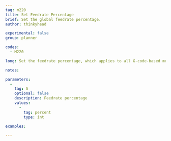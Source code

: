 ```yaml
---
tag: m220
title: Set Feedrate Percentage
brief: Set the global feedrate percentage.
author: thinkyhead

experimental: false
group: planner

codes:
  - M220

long: Set the feedrate percentage, which applies to all G-code-based moves.

notes:

parameters:
  -
    tag: S
    optional: false
    description: Feedrate percentage
    values:
      -
        tag: percent
        type: int

examples:

---
```


